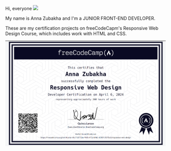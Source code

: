 Hi, everyone
<img src="https://media.giphy.com/media/hvRJCLFzcasrR4ia7z/giphy.gif" width="30px"/>

My name is Anna Zubakha and I'm a JUNIOR FRONT-END DEVELOPER.

These are my certification projects on freeCodeCapm's Responsive Web Design Course, which includes work with HTML and CSS.

<img src="src/img/responsive web desigh freecodecapm.png" alt="Anna's certificate">
